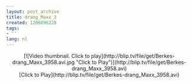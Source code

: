 ```yaml
---
layout: post_archive
title: drang_Maxx_3
created: 1206896228
tags:
- ''
lang: nl
---
```

<center><script type="text/javascript" src="http://blip.tv/scripts/pokkariPlayer.js?ver=2008010901"></script><script type="text/javascript" src="http://blip.tv/syndication/write_player?skin=js&posts_id=791599&source=3&autoplay=true&file_type=flv&player_width=&player_height="></script><div id="blip_movie_content_791599">[![Video thumbnail. Click to play](http://blip.tv/file/get/Berkes-drang_Maxx_3958.avi.jpg "Click to Play")](http://blip.tv/file/get/Berkes-drang_Maxx_3958.avi)<br />[Click to Play](http://blip.tv/file/get/Berkes-drang_Maxx_3958.avi)</div></center><div class="blip_description"></div>
